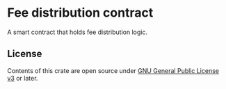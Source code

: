 # Fee distribution contract

A smart contract that holds fee distribution logic.

## License

Contents of this crate are open source under [GNU General Public License v3](../../LICENSE) or later.
